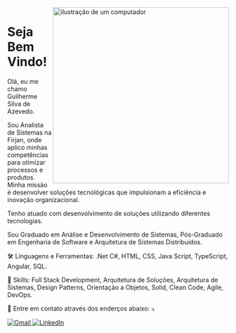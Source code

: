 <img src="https://raw.githubusercontent.com/MicaelliMedeiros/micaellimedeiros/master/image/computer-illustration.png" alt="ilustração de um computador" min-width="400px" max-width="400px" width="400px" align="right">

<h1>Seja Bem Vindo!</h1>

<p align="left"> 

  Olá, eu me chamo Guilherme Silva de Azevedo. </br>  
  
  Sou Analista de Sistemas na Firjan, onde aplico minhas competências para otimizar processos e produtos. Minha missão é       desenvolver soluções tecnológicas que impulsionam a eficiência e inovação organizacional. </br>
  
  Tenho atuado com desenvolvimento de soluções utilizando diferentes tecnologias.</br>
  
  Sou Graduado em Análise e Desenvolvimento de Sistemas, Pós-Graduado em Engenharia de Software e Arquitetura de Sistemas      Distribuídos.

</p>

<p align="left">
  🛠️ Linguagens e Ferramentas: .Net C#, HTML, CSS, Java Script, TypeScript, Angular, SQL.
</p>

<p align="left">
  💼 Skills: Full Stack Development, Arquitetura de Soluções, Arquitetura de Sistemas, Design Patterns, Orientação a Objetos, Solid, Clean Code, Agile, DevOps.  
</p>

<p align="left">
  💌 Entre em contato através dos enderços abaixo: ⤵️
</p>

<p align="left">
  <a href="mailto:guilherme.asazevedo@gmail.com" title="Gmail">
    <img src="https://img.shields.io/badge/-Gmail-FF0000?style=flat-square&labelColor=FF0000&logo=gmail&logoColor=white&link=LINK-DO-SEU-GMAIL" alt="Gmail"/>
  </a>
  <a href="https://www.linkedin.com/in/guilherme-silva-de-azevedo-a73769132" title="LinkedIn">
    <img src="https://img.shields.io/badge/-Linkedin-0e76a8?style=flat-square&logo=Linkedin&logoColor=white&link=LINK-DO-SEU-LINKEDIN" alt="LinkedIn"/>
  </a>
</p>
